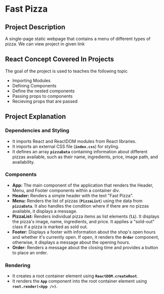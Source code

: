# Fast Pizza

## Project Description

A single-page static webpage that contains a menu of different types of pizza.
We can view project in given link

## React Concept Covered In Projects

The goal of the project is used to teaches the following topic

- Importing Modules
- Defining Components
- Define the nested components
- Passing props to components
- Recieving props that are passed

## Project Explanation

### **Dependencies and Styling**

- It imports React and ReactDOM modules from React libraries.
- It imports an external CSS file (**`index.css`**) for styling.
- It defines an array **`pizzaData`** containing information about different pizzas available, such as their name, ingredients, price, image path, and availability.

### **Components**

- **App:** The main component of the application that renders the Header, Menu, and Footer components within a container div.
- **Header:** Renders a simple header with the text "Fast Pizza".
- **Menu:** Renders the list of pizzas (**`PizzaList`**) using the data from **`pizzaData`**. It also handles the condition where if there are no pizzas available, it displays a message.
- **PizzaList:** Renders individual pizza items as list elements (**`li`**). It displays the pizza's image, name, ingredients, and price. It applies a "sold-out" class if a pizza is marked as sold out.
- **Footer:** Displays a footer with information about the shop's open hours and whether it's currently open. If open, it renders the **`Order`** component, otherwise, it displays a message about the opening hours.
- **Order:** Renders a message about the closing time and provides a button to place an order.

### **Rendering**

- It creates a root container element using **`ReactDOM.createRoot`**.
- It renders the **`App`** component into the root container element using **`root.render(<App />)`**.
